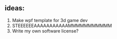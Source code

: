 ## ideas:
1. Make wpf template for 3d game dev
2. STEEEEEEAAAAAAAAAAAMMMMMMMMMMM
3. Write my own software license?
